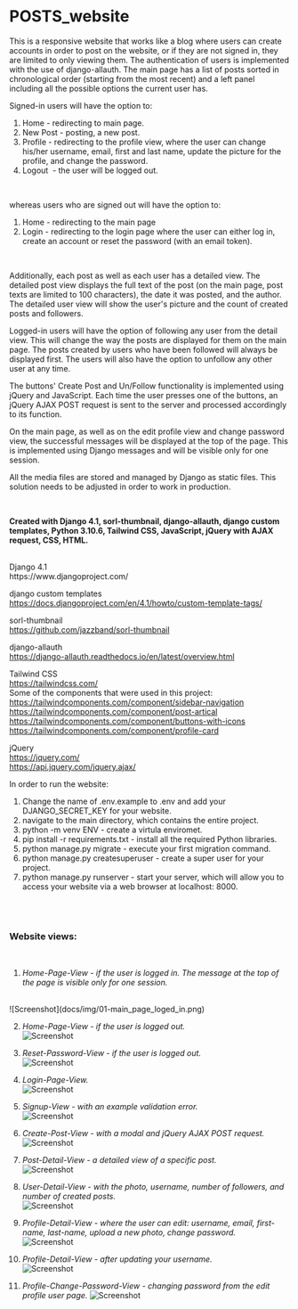 # POSTS_website

This is a responsive website that works like a blog where users can create accounts in order to post on the website, or if they are not signed in, they are limited to only viewing them. The authentication of users is implemented with the use of django-allauth.
The main page has a list of posts sorted in chronological order (starting from the most recent) and a left panel including all the possible options the current user has.</br>

Signed-in users will have the option to:
1. Home - redirecting to main page. </br>
2. New Post - posting, a new post. </br>
3. Profile - redirecting to the profile view, where the user can change his/her username, email, first and last name, update the picture for the profile, and change the password. </br>
4. Logout  - the user will be logged out. </br>
</br>

whereas users who are signed out will have the option to:
1. Home - redirecting to the main page </br>
2. Login - redirecting to the login page where the user can either log in, create an account or reset the password (with an email token).</br>
</br>

Additionally, each post as well as each user has a detailed view. The detailed post view displays the full text of the post (on the main page, post texts are limited to 100 characters), the date it was posted, and the author. The detailed user view will show the user's picture and the count of created posts and followers.


Logged-in users will have the option of following any user from the detail view. This will change the way the posts are displayed for them on the main page. The posts created by users who have been followed will always be displayed first. The users will also have the option to unfollow any other user at any time.


The buttons' Create Post and Un/Follow functionality is implemented using jQuery and JavaScript. Each time the user presses one of the buttons, an jQuery AJAX POST request is sent to the server and processed accordingly to its function.


On the main page, as well as on the edit profile view and change password view, the successful messages will be displayed at the top of the page. This is implemented using Django messages and will be visible only for one session.


All the media files are stored and managed by Django as static files. This solution needs to be adjusted in order to work in production.



</br>

**Created with Django 4.1, sorl-thumbnail, django-allauth, django custom templates, Python 3.10.6, Tailwind CSS, JavaScript, jQuery with AJAX request, CSS, HTML.**
</br>

</br>
Django 4.1 </br>
https://www.djangoproject.com/ </br>

django custom templates</br>
https://docs.djangoproject.com/en/4.1/howto/custom-template-tags/</br>

sorl-thumbnail </br>
https://github.com/jazzband/sorl-thumbnail </br>

django-allauth </br>
https://django-allauth.readthedocs.io/en/latest/overview.html </br>

Tailwind CSS </br>
https://tailwindcss.com/ </br>
Some of the components that were used in this project: </br>
https://tailwindcomponents.com/component/sidebar-navigation </br>
https://tailwindcomponents.com/component/post-artical </br>
https://tailwindcomponents.com/component/buttons-with-icons </br>
https://tailwindcomponents.com/component/profile-card </br>

jQuery </br>
https://jquery.com/ </br>
https://api.jquery.com/jquery.ajax/ </br>


In order to run the website: <br>
1. Change the name of .env.example to .env and add your DJANGO_SECRET_KEY for your website. </br>
2. navigate to the main directory, which contains the entire project. </br>
3. python -m venv ENV - create a virtula enviromet. </br>
4. pip install -r requirements.txt - install all the required Python libraries. </br>
5. python manage.py migrate - execute your first migration command. </br>
6. python manage.py createsuperuser - create a super user for your project. </br>
7. python manage.py runserver - start your server, which will allow you to access your website via a web browser at localhost: 8000. </br>


</br>
</br>

### Website views:
</br>

1. *Home-Page-View - if the user is logged in. The message at the top of the page is visible only for one session.* 

</br>
![Screenshot](docs/img/01-main_page_loged_in.png)

2. *Home-Page-View - if the user is logged out.*  </br>
![Screenshot](docs/img/02-main_page_loged_out.png)

3. *Reset-Password-View - if the user is logged out.*  </br>
![Screenshot](docs/img/03-reset_password_page.png)

4. *Login-Page-View.* </br>
![Screenshot](docs/img/04-sign_in_page.png)

5. *Signup-View - with an example validation error.* </br>
![Screenshot](docs/img/05-sign_up_with_validation_error.png)

6. *Create-Post-View - with a modal and jQuery AJAX POST request.* </br>
![Screenshot](docs/img/06-modal_create_post_with_jQuery_AJAX.png)

7. *Post-Detail-View - a detailed view of a specific post.* </br>
![Screenshot](docs/img/07-post_detail_view.png)

8. *User-Detail-View - with the photo, username, number of followers, and number of created posts.* </br>
![Screenshot](docs/img/08-user_detail_view.png)

9. *Profile-Detail-View - where the user can edit: username, email, first-name, last-name, upload a new photo, change password.* </br>
![Screenshot](docs/img/09-profile_detail_view.png)

10. *Profile-Detail-View - after updating your username.* </br>
![Screenshot](docs/img/10-profile_detail_view_updated_username.png)

11. *Profile-Change-Password-View - changing password from the edit profile user page.*
![Screenshot](docs/img/11-profile_detail_view_change_password.png)